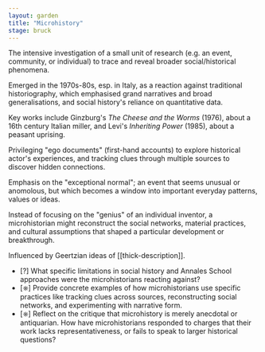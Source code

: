 ```yaml
---  
layout: garden
title: "Microhistory"
stage: bruck
---
```


The intensive investigation of a small unit of research (e.g. an event, community, or individual) to trace and reveal broader social/historical phenomena.

Emerged in the 1970s-80s, esp. in Italy, as a reaction against traditional historiography, which emphasised grand narratives and broad generalisations, and social history's reliance on quantitative data.

Key works include Ginzburg's _The Cheese and the Worms_ (1976), about a 16th century Italian miller, and Levi's _Inheriting Power_ (1985), about a peasant uprising.

Privileging "ego documents" (first-hand accounts) to explore historical actor's experiences, and tracking clues through multiple sources to discover hidden connections.

Emphasis on the "exceptional normal"; an event that seems unusual or anomolous, but which becomes a window into important everyday patterns, values or ideas.

Instead of focusing on the "genius" of an individual inventor, a microhistorian might reconstruct the social networks, material practices, and cultural assumptions that shaped a particular development or breakthrough.

Influenced by Geertzian ideas of [[thick-description]].

- [?] What specific limitations in social history and Annales School approaches were the microhistorians reacting against?
- [⎈] Provide concrete examples of how microhistorians use specific practices like tracking clues across sources, reconstructing social networks, and experimenting with narrative form.
- [⎈] Reflect on the critique that microhistory is merely anecdotal or antiquarian. How have microhistorians responded to charges that their work lacks representativeness, or fails to speak to larger historical questions?